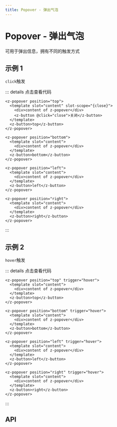 ```yaml
---
title: Popover - 弹出气泡
---
```

# Popover - 弹出气泡

可用于弹出信息，拥有不同的触发方式

## 示例 1

`click`触发

<ClientOnly>
  <popover-demo1></popover-demo1>
</ClientOnly>

::: details 点击查看代码
```vue
<z-popover position="top">
  <template slot="content" slot-scope="{close}">
    <div>content of z-popover</div>
    <z-button @click="close">关闭</z-button>
  </template>
  <z-button>top</z-button>
</z-popover>

<z-popover position="bottom">
  <template slot="content">
    <div>content of z-popover</div>
  </template>
  <z-button>bottom</z-button>
</z-popover>

<z-popover position="left">
  <template slot="content">
    <div>content of z-popover</div>
  </template>
  <z-button>left</z-button>
</z-popover>

<z-popover position="right">
  <template slot="content">
    <div>content of z-popover</div>
  </template>
  <z-button>right</z-button>
</z-popover>
```
:::

## 示例 2

`hover`触发

<ClientOnly>
  <popover-demo2></popover-demo2>
</ClientOnly>

::: details 点击查看代码
```vue
<z-popover position="top" trigger="hover">
  <template slot="content">
    <div>content of z-popover</div>
  </template>
  <z-button>top</z-button>
</z-popover>

<z-popover position="bottom" trigger="hover">
  <template slot="content">
    <div>content of z-popover</div>
  </template>
  <z-button>bottom</z-button>
</z-popover>

<z-popover position="left" trigger="hover">
  <template slot="content">
    <div>content of z-popover</div>
  </template>
  <z-button>left</z-button>
</z-popover>

<z-popover position="right" trigger="hover">
  <template slot="content">
    <div>content of z-popover</div>
  </template>
  <z-button>right</z-button>
</z-popover>
```
:::

## API

<ClientOnly>
  <popover-parameter></popover-parameter>
</ClientOnly>